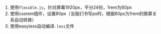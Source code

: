 1. 使用`flexible.js`，针对屏幕1920px，平分24份，1rem为80px
2. 使用cssrem插件，设置80px（当我们书写px时，根据80px为1rem的换算关系自动转换）
3. 使用easyless自动编译`.less`文件